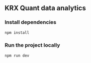 ## KRX Quant data analytics



### Install dependencies
```Bash
npm install
```

### Run the project locally
```Bash
npm run dev
```


